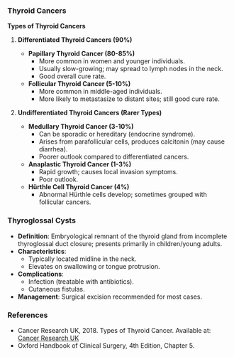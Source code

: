 ### Thyroid Cancers

**Types of Thyroid Cancers**

1. **Differentiated Thyroid Cancers (90%)**
   - **Papillary Thyroid Cancer (80-85%)**
     - More common in women and younger individuals.
     - Usually slow-growing; may spread to lymph nodes in the neck.
     - Good overall cure rate.
   - **Follicular Thyroid Cancer (5-10%)**
     - More common in middle-aged individuals.
     - More likely to metastasize to distant sites; still good cure rate.

2. **Undifferentiated Thyroid Cancers (Rarer Types)**
   - **Medullary Thyroid Cancer (3-10%)**
     - Can be sporadic or hereditary (endocrine syndrome).
     - Arises from parafollicular cells, produces calcitonin (may cause diarrhea).
     - Poorer outlook compared to differentiated cancers.
   - **Anaplastic Thyroid Cancer (1-3%)**
     - Rapid growth; causes local invasion symptoms.
     - Poor outlook.
   - **Hürthle Cell Thyroid Cancer (4%)**
     - Abnormal Hürthle cells develop; sometimes grouped with follicular cancers.

### Thyroglossal Cysts

- **Definition**: Embryological remnant of the thyroid gland from incomplete thyroglossal duct closure; presents primarily in children/young adults.
- **Characteristics**: 
  - Typically located midline in the neck.
  - Elevates on swallowing or tongue protrusion.
- **Complications**:
  - Infection (treatable with antibiotics).
  - Cutaneous fistulas.
- **Management**: Surgical excision recommended for most cases.

### References
- Cancer Research UK, 2018. Types of Thyroid Cancer. Available at: [Cancer Research UK](https://www.cancerresearchuk.org/about-cancer/thyroid-cancer/stages-types/types)
- Oxford Handbook of Clinical Surgery, 4th Edition, Chapter 5.